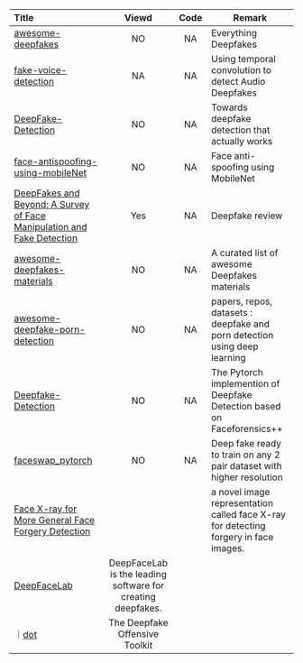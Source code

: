 | Title | Viewd | Code | Remark |
| :---- | :----: | :----: | ------ |
| [awesome-deepfakes](https://github.com/aerophile/awesome-deepfakes) | NO | NA | Everything Deepfakes |
| [fake-voice-detection](https://github.com/dessa-research/fake-voice-detection) | NA | NA | Using temporal convolution to detect Audio Deepfakes |
| [DeepFake-Detection](https://github.com/dessa-research/DeepFake-Detection) | NO | NA | Towards deepfake detection that actually works |
| [face-antispoofing-using-mobileNet](https://github.com/dinhquy94/face-antispoofing-using-mobileNet) | NO |NA | Face anti-spoofing using MobileNet |
| [DeepFakes and Beyond: A Survey of Face Manipulation and Fake Detection](https://arxiv.org/abs/2001.00179)| Yes | NA | Deepfake review |
| [awesome-deepfakes-materials](https://github.com/datamllab/awesome-deepfakes-materials) | NO | NA | A curated list of awesome Deepfakes materials |
| [awesome-deepfake-porn-detection](https://github.com/subinium/awesome-deepfake-porn-detection) | NO | NA | papers, repos, datasets : deepfake and porn detection using deep learning |
| [Deepfake-Detection](https://github.com/HongguLiu/Deepfake-Detection) | NO | NA | The Pytorch implemention of Deepfake Detection based on Faceforensics++ |
| [faceswap_pytorch](https://github.com/jinfagang/faceswap_pytorch) | NO | NA | Deep fake ready to train on any 2 pair dataset with higher resolution |
| [Face X-ray for More General Face Forgery Detection](https://arxiv.org/abs/1912.13458) | | |  a novel image representation called face X-ray for detecting forgery in face images. |
|[DeepFaceLab](https://github.com/iperov/DeepFaceLab)|DeepFaceLab is the leading software for creating deepfakes.|
｜[dot](https://github.com/sensity-ai/dot)|The Deepfake Offensive Toolkit|
